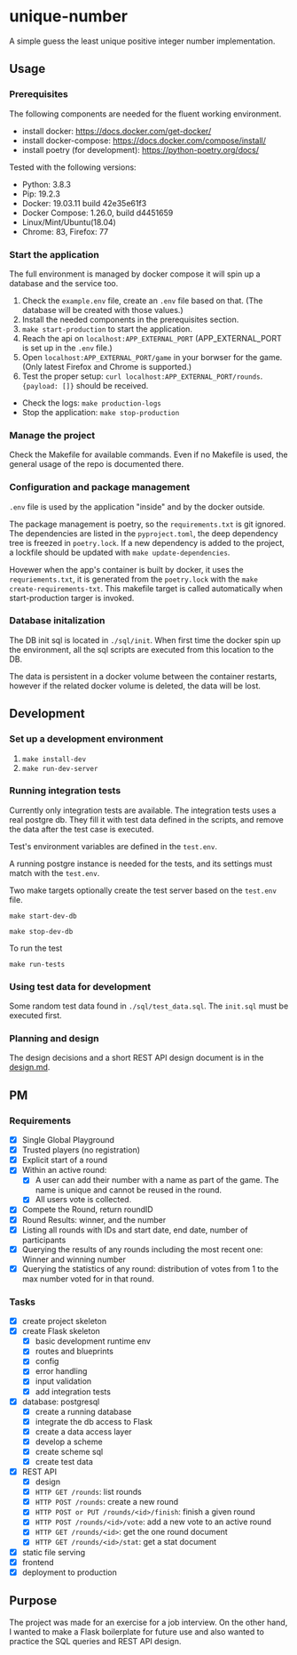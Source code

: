 # unique-number

A simple guess the least unique positive integer number implementation.

## Usage

### Prerequisites

The following components are needed for the fluent working environment.

- install docker: https://docs.docker.com/get-docker/
- install docker-compose: https://docs.docker.com/compose/install/
- install poetry (for development): https://python-poetry.org/docs/

Tested with the following versions:

- Python: 3.8.3
- Pip: 19.2.3
- Docker: 19.03.11 build 42e35e61f3
- Docker Compose: 1.26.0, build d4451659
- Linux/Mint/Ubuntu(18.04)
- Chrome: 83, Firefox: 77

### Start the application

The full environment is managed by docker compose it will spin up a database and the service too.

1. Check the `example.env` file, create an `.env` file based on that. (The database will be created with those values.)
2. Install the needed components in the prerequisites section.
3. `make start-production` to start the application.
4. Reach the api on `localhost:APP_EXTERNAL_PORT` (APP_EXTERNAL_PORT is set up in the `.env` file.) 
5. Open `localhost:APP_EXTERNAL_PORT/game` in your borwser for the game. (Only latest Firefox and Chrome is supported.)
6. Test the proper setup: `curl localhost:APP_EXTERNAL_PORT/rounds`. `{payload: []}` should be received.

- Check the logs: `make production-logs`
- Stop the application: `make stop-production`

### Manage the project

Check the Makefile for available commands. Even if no Makefile is used, the general usage of the repo is documented there.

### Configuration and package management

`.env` file is used by the application "inside" and by the docker outside.

The package management is poetry, so the `requirements.txt` is git ignored.
The dependencies are listed in the `pyproject.toml`, the deep dependency tree is freezed in `poetry.lock`. If a new dependency is added to the project, a lockfile should be updated with `make update-dependencies`.

Hovewer when the app's container is built by docker, it uses the `requriements.txt`, it is generated from the `poetry.lock` with the `make create-requirements-txt`. This makefile target is called automatically when
start-production targer is invoked.

### Database initalization

The DB init sql is located in `./sql/init`. When first time the docker spin up the environment, all the sql scripts are executed from this location to the DB.

The data is persistent in a docker volume between the container restarts, however if the related docker volume is deleted, the data will be lost.

## Development

### Set up a development environment

1. `make install-dev`
2. `make run-dev-server`

### Running integration tests

Currently only integration tests are available. The integration tests uses a
real postgre db. They fill it with test data defined in the scripts, and
remove the data after the test case is executed.

Test's environment variables are defined in the `test.env`.

A running postgre instance is needed for the tests, and its settings 
must match with the `test.env`.

Two make targets optionally create the test server based on the `test.env` file.

`make start-dev-db`

`make stop-dev-db`

To run the test

`make run-tests`

### Using test data for development

Some random test data found in `./sql/test_data.sql`. The `init.sql` must be executed first.

### Planning and design

The design decisions and a short REST API design document is 
in the [design.md](design.md).

## PM

### Requirements

- [x] Single Global Playground
- [x] Trusted players (no registration)
- [x] Explicit start of a round
- [x] Within an active round:
  - [x] A user can add their number with a name as part of the game. The name is unique and cannot be reused in the round.
  - [x] All users vote is collected.
- [x] Compete the Round, return roundID
- [x] Round Results: winner, and the number
- [x] Listing all rounds with IDs and start date, end date, number of participants
- [x] Querying the results of any rounds including the most recent one: Winner and winning number
- [x] Querying the statistics of any round: distribution of votes from 1 to the max number voted for in that round.

### Tasks

- [x] create project skeleton
- [x] create Flask skeleton
  - [x] basic development runtime env
  - [x] routes and blueprints
  - [x] config
  - [x] error handling
  - [x] input validation
  - [x] add integration tests
- [x] database: postgresql
  - [x] create a running database
  - [x] integrate the db access to Flask
  - [x] create a data access layer
  - [x] develop a scheme
  - [x] create scheme sql
  - [x] create test data
- [x] REST API 
  - [x] design
  - [x] `HTTP GET /rounds`: list rounds
  - [x] `HTTP POST /rounds`: create a new round
  - [x] `HTTP POST or PUT /rounds/<id>/finish`: finish a given round
  - [x] `HTTP POST /rounds/<id>/vote`: add a new vote to an active round
  - [x] `HTTP GET /rounds/<id>`: get the one round document
  - [x] `HTTP GET /rounds/<id>/stat`: get a stat document
- [x] static file serving
- [x] frontend
- [x] deployment to production

## Purpose

The project was made for an exercise for a job interview. On the other hand, I wanted to make a Flask boilerplate for future use and also wanted to practice the SQL queries and REST API design.

